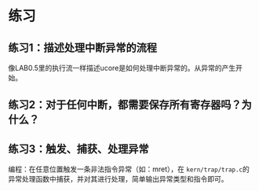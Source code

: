 # 练习

## 练习1：描述处理中断异常的流程

像LAB0.5里的执行流一样描述ucore是如何处理中断异常的。从异常的产生开始。

## 练习2：对于任何中断，都需要保存所有寄存器吗？为什么？

## 练习3：触发、捕获、处理异常

编程：在任意位置触发一条非法指令异常（如：mret），在 `kern/trap/trap.c`的异常处理函数中捕获，并对其进行处理，简单输出异常类型和指令即可。